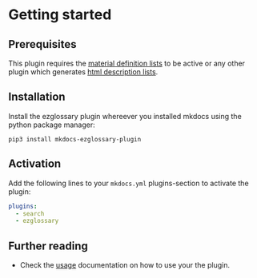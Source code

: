 # Getting started

## Prerequisites

This plugin requires the
[material definition lists](https://squidfunk.github.io/mkdocs-material/reference/lists/)
to be active or any other plugin which generates
[html description lists](https://www.w3schools.com/HTML/html_lists.asp).

## Installation

Install the ezglossary plugin whereever you installed mkdocs using
the python package manager:

    pip3 install mkdocs-ezglossary-plugin

## Activation

Add the following lines to your `mkdocs.yml` plugins-section to activate
the plugin:

``` yaml
plugins:
  - search
  - ezglossary
```

## Further reading

-   Check the [usage](usage.md) documentation on how to use
    your the plugin.
